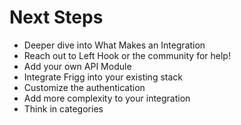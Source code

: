 # Next Steps

* Deeper dive into What Makes an Integration
* Reach out to Left Hook or the community for help!
* Add your own API Module
* Integrate Frigg into your existing stack
* Customize the authentication
* Add more complexity to your integration
* Think in categories
